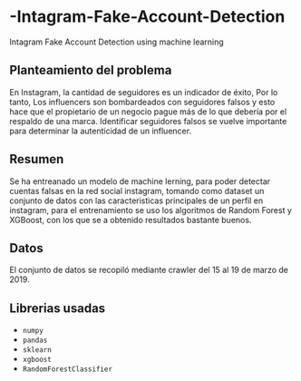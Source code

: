 # -Intagram-Fake-Account-Detection
 Intagram Fake Account Detection using machine learning 
 
<h2>Planteamiento del problema</h2>
En Instagram, la cantidad de seguidores es un indicador de éxito, Por lo tanto, Los influencers son bombardeados con seguidores falsos y esto hace que el propietario de un negocio pague más de lo que debería por el respaldo de una marca. Identificar seguidores falsos se vuelve importante para determinar la autenticidad de un influencer. 

<h2>Resumen</h2>
Se ha entreanado un modelo de machine lerning, para poder detectar  cuentas falsas en la red social instagram, tomando como dataset un conjunto de datos con las caracteristicas principales de un perfil en instagram, para el entrenamiento se uso los algoritmos de Random Forest y XGBoost, con los que se a obtenido resultados bastante buenos.

<h2>Datos</h2>
El conjunto de datos se recopiló mediante crawler del 15 al 19 de marzo de 2019.

<h2>Librerias usadas</h2>
<ul dir="auto">
<li><code>numpy</code></li>
<li><code>pandas</code></li>
<li><code>sklearn</code></li>
<li><code>xgboost</code></li>
<li><code>RandomForestClassifier</code></li>
</ul>
